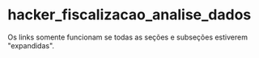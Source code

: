 # hacker_fiscalizacao_analise_dados
Os links somente funcionam se todas as seções e subseções estiverem "expandidas".
